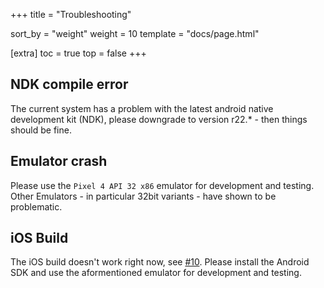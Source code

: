 +++
title = "Troubleshooting"

sort_by = "weight"
weight = 10
template = "docs/page.html"

[extra]
toc = true
top = false
+++


## NDK compile error

The current system has a problem with the latest android native development kit (NDK), please downgrade to version r22.* - then things should be fine.

## Emulator crash 

Please use the `Pixel 4 API 32 x86` emulator for development and testing. Other Emulators - in particular 32bit variants - have shown to be problematic.

## iOS Build

The iOS build doesn't work right now, see [#10](https://github.com/effektio/effektio/issues/10). Please install the Android SDK and use the aformentioned emulator for development and testing.